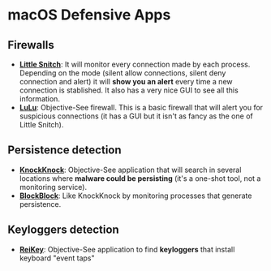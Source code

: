 # macOS Defensive Apps

## Firewalls

- [**Little Snitch**](https://www.obdev.at/products/littlesnitch/index.html): It will monitor every connection made by each process. Depending on the mode (silent allow connections, silent deny connection and alert) it will **show you an alert** every time a new connection is stablished. It also has a very nice GUI to see all this information.
- [**LuLu**](https://objective-see.org/products/lulu.html): Objective-See firewall. This is a basic firewall that will alert you for suspicious connections (it has a GUI but it isn't as fancy as the one of Little Snitch).

## Persistence detection

- [**KnockKnock**](https://objective-see.org/products/knockknock.html): Objective-See application that will search in several locations where **malware could be persisting** (it's a one-shot tool, not a monitoring service).
- [**BlockBlock**](https://objective-see.org/products/blockblock.html): Like KnockKnock by monitoring processes that generate persistence.

## Keyloggers detection

- [**ReiKey**](https://objective-see.org/products/reikey.html): Objective-See application to find **keyloggers** that install keyboard "event taps"

